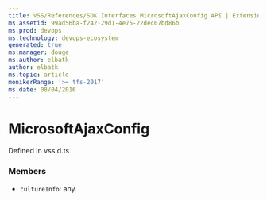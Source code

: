 ```yaml
---
title: VSS/References/SDK.Interfaces MicrosoftAjaxConfig API | Extensions for Azure DevOps Services
ms.assetid: 99ad56ba-f242-29d1-4e75-22dec07bd86b
ms.prod: devops
ms.technology: devops-ecosystem
generated: true
ms.manager: douge
ms.author: elbatk
author: elbatk
ms.topic: article
monikerRange: '>= tfs-2017'
ms.date: 08/04/2016
---
```


# MicrosoftAjaxConfig

Defined in vss.d.ts



### Members

* `cultureInfo`: any. 

